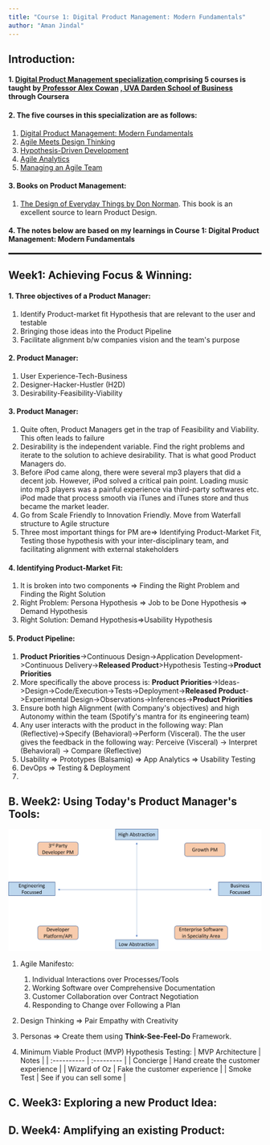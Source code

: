 ```yaml
---
title: "Course 1: Digital Product Management: Modern Fundamentals"
author: "Aman Jindal"
---
```


## Introduction:

#### 1. <a href='https://www.coursera.org/specializations/uva-darden-digital-product-management' target="_blank"> Digital Product Management specialization </a> comprising 5 courses is taught by<a href='https://www.alexandercowan.com/' target="_blank"> Professor Alex Cowan</a> <a href='https://www.darden.virginia.edu/' target="_blank">, UVA Darden School of Business</a> through Coursera

#### 2. The five courses in this specialization are as follows:
   1. <a href='https://www.coursera.org/learn/uva-darden-digital-product-management?specialization=uva-darden-digital-product-management' target="_blank"> Digital Product Management: Modern Fundamentals </a>
   2. <a href='https://www.coursera.org/learn/uva-darden-getting-started-agile?specialization=uva-darden-digital-product-management' target="_blank"> Agile Meets Design Thinking </a>
   3. <a href='https://www.coursera.org/learn/uva-darden-agile-testing?specialization=uva-darden-digital-product-management' target="_blank"> Hypothesis-Driven Development </a>
   4. <a href='https://www.coursera.org/learn/uva-darden-agile-analytics?specialization=uva-darden-digital-product-management' target="_blank"> Agile Analytics </a>
   5. <a href='https://www.coursera.org/learn/uva-darden-agile-team-management?specialization=uva-darden-digital-product-management' target="_blank"> Managing an Agile Team </a>

#### 3. Books on Product Management:

1. <a href='https://www.amazon.in/Design-Everyday-Things-Don-Norman/dp/0465050654' target="_blank">The Design of Everyday Things by Don Norman</a>. This book is an excellent source to learn Product Design. 


#### 4. The notes below are based on my learnings in Course 1: Digital Product Management: Modern Fundamentals

<hr style="border:.05px solid black">

## Week1: Achieving Focus & Winning:

#### 1. Three objectives of a Product Manager:
   1. Identify Product-market fit Hypothesis that are relevant to the user and testable
   2. Bringing those ideas into the Product Pipeline
   3. Facilitate alignment b/w companies vision and the team's purpose

#### 2. Product Manager:
   1. User Experience-Tech-Business
   2. Designer-Hacker-Hustler (H2D)
   3. Desirability-Feasibility-Viability

#### 3. Product Manager:
   1. Quite often, Product Managers get in the trap of Feasibility and Viability. This often leads to failure
   2. Desirability is the independent variable. Find the right problems and iterate to the solution to achieve desirability. That is what good Product Managers do.
   3. Before iPod came along, there were several mp3 players that did a decent job. However, iPod solved a critical pain point. Loading music into mp3 players was a painful experience via third-party softwares etc. iPod made that process smooth via iTunes and iTunes store and thus became the market leader.
   4. Go from Scale Friendly to Innovation Friendly. Move from Waterfall structure to Agile structure
   5. Three most important things for PM are=> Identifying Product-Market Fit, Testing those hypothesis with your inter-disciplinary team, and facilitating alignment with external stakeholders

#### 4. Identifying Product-Market Fit:
   1. It is broken into two components => Finding the Right Problem and Finding the Right Solution
   2. Right Problem: Persona Hypothesis => Job to be Done Hypothesis => Demand Hypothesis
   3. Right Solution: Demand Hypothesis=>Usability Hypothesis

#### 5. Product Pipeline:
   1. **Product Priorities**->Continuous Design->Application Development->Continuous Delivery->**Released Product**>Hypothesis Testing->**Product Priorities**
   2. More specifically the above process is: **Product Priorities**->Ideas->Design->Code/Execution->Tests->Deployment->**Released Product**->Experimental Design->Observations->Inferences->**Product Priorities**
   3. Ensure both high Alignment (with Company's objectives) and high Autonomy within the team  (Spotify's mantra for its engineering team)
   4. Any user interacts with the product in the following way: Plan (Reflective)->Specify (Behavioral)->Perform (Visceral). The the user gives the feedback in the following way: Perceive (Visceral) -> Interpret (Behavioral) -> Compare (Reflective) 
   5. Usability => Prototypes (Balsamiq) => App Analytics => Usability Testing
   6. DevOps => Testing & Deployment
   7. 


## B. Week2: Using Today's Product Manager's Tools:

<img src='.//Course1_Images/image1.jpg'/>

   1. Agile Manifesto:
      1. Individual Interactions over Processes/Tools
      2. Working Software over Comprehensive Documentation
      3. Customer Collaboration over Contract Negotiation
      4. Responding to Change over Following a Plan
   
   2. Design Thinking => Pair Empathy with Creativity
   3. Personas => Create them using **Think-See-Feel-Do** Framework.
   4. Minimum Viable Product (MVP) Hypothesis Testing:
      | MVP Architecture | Notes |
      | :----------      | :---------  |
      | Concierge        | Hand create the customer experience |
      | Wizard of Oz     | Fake the customer experience |
      | Smoke Test       | See if you can sell some |

   

## C. Week3: Exploring a new Product Idea:

## D. Week4: Amplifying an existing Product:

